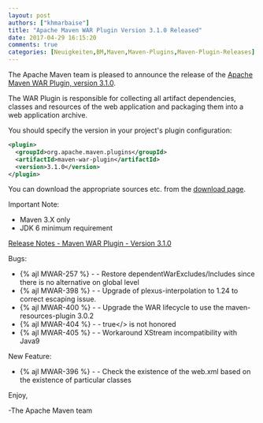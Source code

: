 ```yaml
---
layout: post
authors: ["khmarbaise"]
title: "Apache Maven WAR Plugin Version 3.1.0 Released"
date: 2017-04-29 16:15:20
comments: true
categories: [Neuigkeiten,BM,Maven,Maven-Plugins,Maven-Plugin-Releases]
---
```

The Apache Maven team is pleased to announce the release of the 
[Apache Maven WAR Plugin, version 3.1.0](http://maven.apache.org/plugins/maven-war-plugin/).

The WAR Plugin is responsible for collecting all artifact dependencies, classes
and resources of the web application and packaging them into a web application
archive.

You should specify the version in your project's plugin configuration:

``` xml
<plugin>
  <groupId>org.apache.maven.plugins</groupId>
  <artifactId>maven-war-plugin</artifactId>
  <version>3.1.0</version>
</plugin>
```

You can download the appropriate sources etc. from the [download page][download].

Important Note: 

 * Maven 3.X only
 * JDK 6 minimum requirement


<!-- more -->

[Release Notes - Maven WAR Plugin - Version 3.1.0](https://issues.apache.org/jira/secure/ReleaseNote.jspa?projectId=12318121&version=12331760)


Bugs:

 * {% ajl MWAR-257 %} - - Restore dependentWarExcludes/Includes since there is no alternative on global level
 * {% ajl MWAR-398 %} - - Upgrade of plexus-interpolation to 1.24 to correct escaping issue.
 * {% ajl MWAR-400 %} - - Upgrade the WAR lifecycle to use the maven-resources-plugin 3.0.2
 * {% ajl MWAR-404 %} - - <filteringDeploymentDescriptors>true</> is not honored
 * {% ajl MWAR-405 %} - - Workaround XStream incompatibility with Java9

New Feature:

 * {% ajl MWAR-396 %} - - Check the existence of the web.xml based on the existence of particular classes

Enjoy,

-The Apache Maven team

[download]: https://maven.apache.org/plugins/maven-war-plugin/download.cgi

